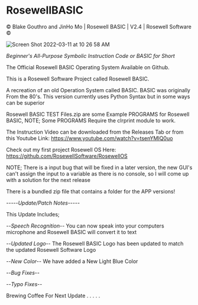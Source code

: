 # RosewellBASIC

© Blake Gouthro and JinHo Mo | Rosewell BASIC | V2.4 | Rosewell Software ©

![Screen Shot 2022-03-11 at 10 26 58 AM](https://user-images.githubusercontent.com/94485314/157903670-072cb441-732d-40e3-884a-6b700522023b.png)

*Beginner's All-Purpose Symbolic Instruction Code or BASIC for Short*

The Official Rosewell BASIC Operating System Available on Github.

This is a Rosewell Software Project called Rosewell BASIC.

A recreation of an old Operation System called BASIC.
BASIC was originally From the 80's.
This version currently uses Python Syntax but in some ways can be superior

Rosewell BASIC TEST Files.zip are some Example PROGRAMS for Rosewell BASIC, NOTE; Some PROGRAMS Require the clrprint module to work.

The Instruction Video can be downloaded from the Releases Tab or from this Youtube Link:
https://www.youtube.com/watch?v=tsenYMIQ0uo

Check out my first project Rosewell OS Here:
https://github.com/RosewellSoftware/RosewellOS

NOTE; There is a input bug that will be fixed in a later version, the new GUI's can't assign the input to a variable as there is no console, so I will come up with a solution for the next release


There is a bundled zip file that contains a folder for the APP versions!

-----*Update/Patch Notes*-----

This Update Includes;

--*Speech Recognition*-- You can now speak into your computers microphone and Rosewell BASIC will convert it to text

--*Updated Logo*-- The Rosewell BASIC Logo has been updated to match the updated Rosewell Software Logo

--*New Color*-- We have added a New Light Blue Color

--*Bug Fixes*--

--*Typo Fixes*--

Brewing Coffee For Next Update . . . . .
